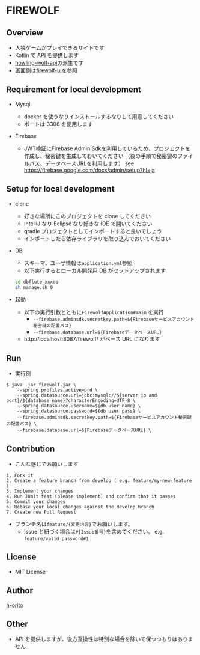 # FIREWOLF

## Overview

- 人狼ゲームがプレイできるサイトです
- Kotlin で API を提供します
- [howling-wolf-api](https://github.com/h-orito/howling-wolf-api)の派生です
- 画面側は[firewolf-ui](https://github.com/h-orito/firewolf-ui)を参照

## Requirement for local development

- Mysql

    - docker を使うなりインストールするなりして用意してください
    - ポートは 3306 を使用します

- Firebase

    - JWT検証にFirebase Admin Sdkを利用しているため、プロジェクトを作成し、秘密鍵を生成しておいてください （後の手順で秘密鍵のファイルパス、データベースURLを利用します）
      see https://firebase.google.com/docs/admin/setup?hl=ja

## Setup for local development

- clone

    - 好きな場所にこのプロジェクトを clone してください
    - IntelliJ なり Eclipse なり好きな IDE で開いてください
    - gradle プロジェクトとしてインポートすると良いでしょう
    - インポートしたら依存ライブラリを取り込んでおいてください

* DB

    - スキーマ、ユーザ情報は`application.yml`参照
    - 以下実行するとローカル開発用 DB がセットアップされます

  ```bash
  cd dbflute_xxxdb
  sh manage.sh 0
  ```

* 起動

    - 以下の実行引数とともに`FirewolfApplication#main` を実行
        - `--firebase.adminsdk.secretkey.path=${Firebaseサービスアカウント秘密鍵の配置パス}`
        - `--firebase.database.url=${FirebaseデータベースURL}`
    - http://localhost:8087/firewolf/ がベース URL になります

## Run

- 実行例

```
$ java -jar firewolf.jar \
	--spring.profiles.active=prd \
	--spring.datasource.url=jdbc:mysql://${server ip and port}/${database name}?characterEncoding=UTF-8 \
	--spring.datasource.username=${db user name} \
	--spring.datasource.password=${db user pass} \
	--firebase.adminsdk.secretkey.path=${Firebaseサービスアカウント秘密鍵の配置パス} \
	--firebase.database.url=${FirebaseデータベースURL} \
```

## Contribution

- こんな感じでお願いします

```
1. Fork it
2. Create a feature branch from develop ( e.g. feature/my-new-feature )
3. Implement your changes
4. Run JUnit test (please implement) and confirm that it passes
5. Commit your changes
6. Rebase your local changes against the develop branch
7. Create new Pull Request
```

- ブランチ名は`feature/{変更内容}`でお願いします。
    - Issue と紐づく場合は`#{Issue番号}`を含めてください。 e.g. `feature/valid_password#1`

## License

- MIT License

## Author

[h-orito](https://github.com/h-orito)

## Other

- API を提供しますが、後方互換性は特別な場合を除いて保つつもりはありません

